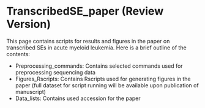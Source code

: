 # TranscribedSE_paper (Review Version)
This page contains scripts for results and figures in the paper on transcribed SEs in acute myeloid leukemia. Here is a brief outline of the contents:

- Preprocessing_commands: Contains selected commands used for preprocessing sequencing data
- Figures_Rscripts: Contains Rscripts used for generating figures in the paper (full dataset for script running will be available upon publication of manuscript)
- Data_lists: Contains used accession for the paper
